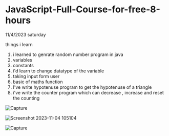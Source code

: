 # JavaScript-Full-Course-for-free-8-hours
11/4/2023 saturday

things i learn
1) i learned to genrate random number program in java
2) variables
3) constants
4) i'd learn to change datatype of the variable
5) taking input form user
6) basic of maths function
7) I've write hypotenuse program to get the hypotenuse of a triangle
8) i've write the counter program which can decrease , increase and reset the counting


![Capture](https://github.com/subodh245/JavaScript-Full-Course-for-free-8-hours/assets/118099441/75fbfe14-5f71-4ce3-9a11-fde137bc820c)



![Screenshot 2023-11-04 105104](https://github.com/subodh245/JavaScript-Full-Course-for-free-8-hours/assets/118099441/6ad49d6e-c277-411f-948a-c3e0cd09119a)



![Capture](https://github.com/subodh245/JavaScript-Full-Course-for-free-8-hours/assets/118099441/eac0eb39-ddda-432e-a901-a3b0a76e3a92)
